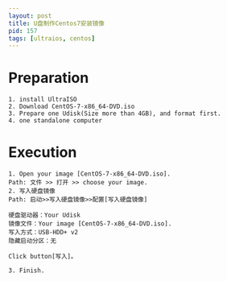 ```yaml
---
layout: post
title: U盘制作Centos7安装镜像
pid: 157
tags: [ultraios, centos]
---
```

# Preparation
    1. install UltraISO
    2. Download CentOS-7-x86_64-DVD.iso
    3. Prepare one Udisk(Size more than 4GB), and format first.
    4. one standalone computer


# Execution


    1. Open your image [CentOS-7-x86_64-DVD.iso].
    Path: 文件 >> 打开 >> choose your image.
    2. 写入硬盘镜像
    Path: 启动>>写入硬盘镜像>>配置[写入硬盘镜像]

    硬盘驱动器：Your Udisk
    镜像文件：Your image [CentOS-7-x86_64-DVD.iso].
    写入方式：USB-HDD+ v2
    隐藏启动分区：无

    Click button[写入]。

    3. Finish.
